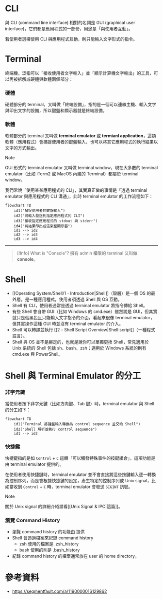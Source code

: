# CLI

與 CLI (command line interface) 相對的名詞是 GUI (graphical user interface)，它們都是應用程式的一部份，用途是「與使用者互動」。

若使用者選擇使用 CLI 與應用程式互動，則只能輸入文字形式的指令。 

# Terminal

終端機，泛指可以「接收使用者文字輸入」並「顯示計算機文字輸出」的工具，可以再被拆解成硬體與軟體兩個部分：

### 硬體

硬體部分的 terminal，又叫做「終端設備」，指的是一個可以連線主機、輸入文字與印出文字的設備，所以鍵盤和顯示器就是終端設備。

### 軟體

軟體部分的 terminal 又叫做 **terminal emulator** 或 **termianl application**，這類軟體（應用程式）會捕捉使用者的鍵盤輸入，也可以將其它應用程式的執行結果以文字的方式輸出。

>[!Note]
>GUI 形式的 terminal emulator 又叫做 terminal window，現在大多數的 terminal emulator（比如 iTerm2 或 MacOS 內建的 Terminal）都屬於 terminal window。

我們常說「使用某某應用程式的 CLI」，其實真正做的事情是「透過 terminal emulator 與應用程式的 CLI 溝通」，此時 terminal emulator 的工作流程如下：

```mermaid
flowchart TD
    id1("捕捉使用者的鍵盤輸入")
    id2("將輸入發送到指定應用程式的 CLI")
    id3("接收指定應用程式的 stdout 與 stderr")
    id4("將結果印出或渲染至顯示器")
    id1 --> id2
    id2 --> id3
    id3 --> id4
```

---

>[!Info] What is "Console"?
>擁有 admin 權限的 terminal 又叫做 **console**。

# Shell

- [[Operating System/Shell/1 - Introduction|Shell]]（殼層）是一個 OS 的最外層，是一種應用程式，使用者須透過 Shell 與 OS 互動。
- Shell 有 CLI，使用者通常是透過 terminal emulator 將指令傳給 Shell。
- 有些 Shell 會自帶 GUI（比如 Windows 的 cmd.exe）雖然說是 GUI，但其實就只是個黑色且只能輸入文字指令的介面，看起來很像 terminal emulator，但其實操作這種 GUI 時並沒有 terminal emulator 的介入。
- Shell 可以轉譯並執行 [[2 - Shell Script Overview|Shell script]]（一種程式語言）。
- Shell 與 OS 並不是綁定的，也就是說你可以單獨更換 Shell，常見適用於 Unix 系統的 Shell 包括 sh、bash、zsh；適用於 Windows 系統的則有 cmd.exe 與 PowerShell。

# Shell 與 Terminal Emulator 的分工

### 非字元鍵

當使用者按下非字元鍵（比如方向鍵、Tab 鍵）時，terminal emulator 與 Shell 的分工如下：

```mermaid
flowchart TD
    id1("Terminal 將鍵盤輸入轉換為 control sequence 並交給 Shell")
    id2("Shell 解析並執行 control sequence")
    id1 --> id2
```

### 快捷鍵

快捷鍵指的是如 `Control` + `C` 這類「可以觸發特殊事件的按鍵組合」，這項功能是由 terminal emulator 提供的。

在使用者使用快捷鍵時，terminal emulator 並不會直接將這些按鍵輸入逐一轉換為控制序列，而是會根據快捷鍵的設定，產生特定的控制序列或 Unix signal，比如當收到  `Control` + `C` 時，terminal emulator 會發送 `SIGINT` 訊號。

>[!Note]
>關於 Unix signal 的詳細介紹請看[[Unix Signal & IPC|這篇]]。

### 瀏覽 Command History

- 瀏覽 command history 的功能由  提供
- Shell 會透過檔案來紀錄 command history
    - zsh 使用的檔案是 .zsh_history
    - bash 使用的則是 .bash_history
- 紀錄 command history 的檔案通常放在 user 的 home directory。

# 參考資料

- <https://segmentfault.com/a/1190000016129862>

